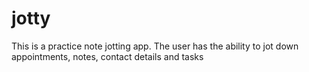 # jotty
This is a practice note jotting app. The user has the ability to jot down appointments, notes, contact details and tasks

